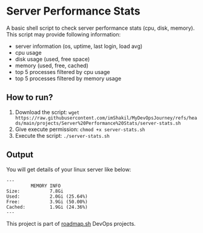 # Server Performance Stats

A basic shell script to check server performance stats (cpu, disk, memory). This script may provide following information:

- server information (os, uptime, last login, load avg)
- cpu usage
- disk usage (used, free space)
- memory (used, free, cached)
- top 5 processes filtered by cpu usage
- top 5 processes filtered by memory usage

## How to run?

1. Download the script: `wget https://raw.githubusercontent.com/imShakil/MyDevOpsJourney/refs/heads/main/projects/Server%20Performance%20Stats/server-stats.sh`
2. Give execute permission: `chmod +x server-stats.sh`
3. Execute the script: `./server-stats.sh`

## Output

You will get details of your linux server like below:

```shell
---
         MEMORY INFO         
Size:           7.8Gi
Used:           2.0Gi (25.64%)
Free:           3.9Gi (50.00%)
Cached:         1.9Gi (24.36%)
---
```

This project is part of [roadmap.sh](https://roadmap.sh/projects/server-stats) DevOps projects.
